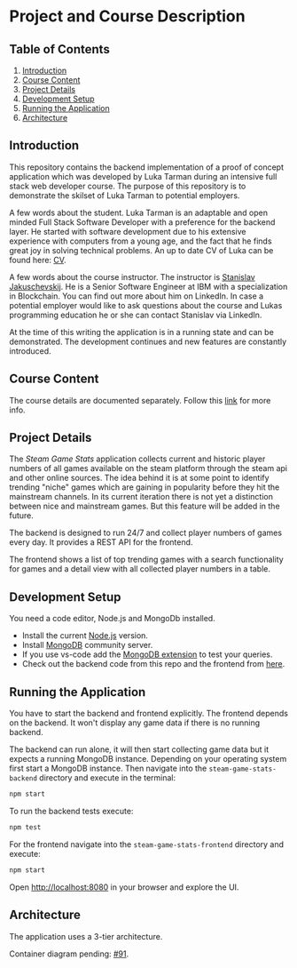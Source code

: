 # Project and Course Description

## Table of Contents

  1. [Introduction](#introduction)
  1. [Course Content](#course-content)
  1. [Project Details](#project-details)
  1. [Development Setup](#development-setup)
  1. [Running the Application](#running-the-application)
  1. [Architecture](#architecture)

## Introduction

This repository contains the backend implementation of a proof of concept application which was developed by Luka Tarman during an intensive full stack web developer course. The purpose of this repository is to demonstrate the skilset of Luka Tarman to potential employers.

A few words about the student. Luka Tarman is an adaptable and open minded Full Stack Software Developer with a preference for the backend layer. He started with software development due to his extensive experience with computers from a young age, and the fact that he finds great joy in solving technical problems. An up to date CV of Luka can be found here: [CV](https://docs.google.com/document/d/1koF3BsafLKzIdoWY6iUA0Oq-BxEqdRP4ZrKAQ16nwnA/edit?usp=sharing).

A few words about the course instructor. The instructor is [Stanislav Jakuschevskij](https://www.linkedin.com/in/stanislav-jakuschevskij/). He is a Senior Software Engineer at IBM with a specialization in Blockchain. You can find out more about him on LinkedIn. In case a potential employer would like to ask questions about the course and Lukas programming education he or she can contact Stanislav via LinkedIn.

At the time of this writing the application is in a running state and can be demonstrated. The development continues and new features are constantly introduced.

## Course Content

The course details are documented separately. Follow this [link](/docs/course.content.md) for more info.

## Project Details

The *Steam Game Stats* application collects current and historic player numbers of all games available on the steam platform through the steam api and other online sources. The idea behind it is at some point to identify trending "niche" games which are gaining in popularity before they hit the mainstream channels. In its current iteration there is not yet a distinction between nice and mainstream games. But this feature will be added in the future.

The backend is designed to run 24/7 and collect player numbers of games every day. It provides a REST API for the frontend.

The frontend shows a list of top trending games with a search functionality for games and a detail view with all collected player numbers in a table.

## Development Setup

You need a code editor, Node.js and MongoDb installed.

- Install the current [Node.js](https://nodejs.org/en/) version.
- Install [MongoDB](https://www.mongodb.com/try/download/community) community server.
- If you use vs-code add the [MongoDB extension](https://www.mongodb.com/products/vs-code) to test your queries.
- Check out the backend code from this repo and the frontend from [here](https://github.com/lukatarman/steam-game-stats-frontend).

## Running the Application

You have to start the backend and frontend explicitly. The frontend depends on the backend. It won't display any game data if there is no running backend.

The backend can run alone, it will then start collecting game data but it expects a running MongoDB instance. Depending on your operating system first start a MongoDB instance. Then navigate into the `steam-game-stats-backend` directory and execute in the terminal:

```bash
npm start
```

To run the backend tests execute:

```bash
npm test
```

For the frontend navigate into the `steam-game-stats-frontend` directory and execute:

```bash
npm start
```

Open [http://localhost:8080](http://localhost:8080) in your browser and explore the UI.

## Architecture

The application uses a 3-tier architecture.

Container diagram pending: [#91](https://github.com/lukatarman/steam-game-stats-backend/issues/91).
